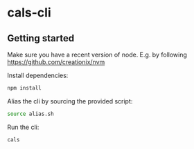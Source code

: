 # cals-cli

## Getting started

Make sure you have a recent version of node. E.g. by following
https://github.com/creationix/nvm

Install dependencies:

```bash
npm install
```

Alias the cli by sourcing the provided script:

```bash
source alias.sh
```

Run the cli:

```bash
cals
```
